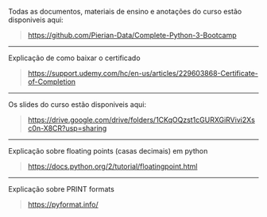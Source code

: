 Todas as documentos, materiais de ensino e anotações do curso estão disponiveis aqui:
> https://github.com/Pierian-Data/Complete-Python-3-Bootcamp

---

Explicação de como baixar o certificado
> https://support.udemy.com/hc/en-us/articles/229603868-Certificate-of-Completion

---

Os slides do curso estão disponiveis aqui:
> https://drive.google.com/drive/folders/1CKqOQzst1cGURXGiRVivi2Xsc0n-X8CR?usp=sharing

---

Explicação sobre floating points (casas decimais) em python 
> https://docs.python.org/2/tutorial/floatingpoint.html

---

Explicação sobre PRINT formats 
> https://pyformat.info/